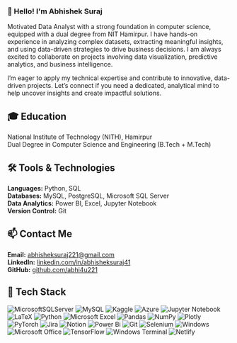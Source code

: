 ### 👋 Hello! I'm Abhishek Suraj


Motivated Data Analyst with a strong foundation in computer science, equipped with a dual degree from NIT Hamirpur. I have hands-on experience in analyzing complex datasets, extracting meaningful insights, and using data-driven strategies to drive business decisions. I am always excited to collaborate on projects involving data visualization, predictive analytics, and business intelligence.

I’m eager to apply my technical expertise and contribute to innovative, data-driven projects. Let’s connect if you need a dedicated, analytical mind to help uncover insights and create impactful solutions.


## 🎓 Education  
National Institute of Technology (NITH), Hamirpur  
Dual Degree in Computer Science and Engineering (B.Tech + M.Tech)


## 🛠️ Tools & Technologies  
**Languages:** Python, SQL  
**Databases:** MySQL, PostgreSQL, Microsoft SQL Server  
**Data Analytics:** Power BI, Excel, Jupyter Notebook  
**Version Control:** Git  

## 📫 Contact Me  
**Email:** abhisheksuraj221@gmail.com    
**LinkedIn:** [linkedin.com/in/abhisheksuraj41](https://www.linkedin.com/in/abhisheksuraj41)   
**GitHub:** [github.com/abhi4u221](https://www.github.com/abhi4u221)    



## 🚀 Tech Stack

![MicrosoftSQLServer](https://img.shields.io/badge/Microsoft%20SQL%20Server-CC2927?style=for-the-badge&logo=microsoft%20sql%20server&logoColor=white)
![MySQL](https://img.shields.io/badge/mysql-4479A1.svg?style=for-the-badge&logo=mysql&logoColor=white)
![Kaggle](https://img.shields.io/badge/Kaggle-035a7d?style=for-the-badge&logo=kaggle&logoColor=white)
![Azure](https://img.shields.io/badge/azure-%230072C6.svg?style=for-the-badge&logo=microsoftazure&logoColor=white)
![Jupyter Notebook](https://img.shields.io/badge/jupyter-%23FA0F00.svg?style=for-the-badge&logo=jupyter&logoColor=white)
![LaTeX](https://img.shields.io/badge/latex-%23008080.svg?style=for-the-badge&logo=latex&logoColor=white)
![Python](https://img.shields.io/badge/python-3670A0?style=for-the-badge&logo=python&logoColor=ffdd54)
![Microsoft Excel](https://img.shields.io/badge/Microsoft_Excel-217346?style=for-the-badge&logo=microsoft-excel&logoColor=white)
![Pandas](https://img.shields.io/badge/pandas-%23150458.svg?style=for-the-badge&logo=pandas&logoColor=white)
![NumPy](https://img.shields.io/badge/numpy-%23013243.svg?style=for-the-badge&logo=numpy&logoColor=white)
![Plotly](https://img.shields.io/badge/Plotly-%233F4F75.svg?style=for-the-badge&logo=plotly&logoColor=white)
![PyTorch](https://img.shields.io/badge/PyTorch-%23EE4C2C.svg?style=for-the-badge&logo=PyTorch&logoColor=white)
![Jira](https://img.shields.io/badge/jira-%230A0FFF.svg?style=for-the-badge&logo=jira&logoColor=white)
![Notion](https://img.shields.io/badge/Notion-%23000000.svg?style=for-the-badge&logo=notion&logoColor=white)
![Power Bi](https://img.shields.io/badge/power_bi-F2C811?style=for-the-badge&logo=powerbi&logoColor=black)
![Git](https://img.shields.io/badge/git-%23F05033.svg?style=for-the-badge&logo=git&logoColor=white)
![Selenium](https://img.shields.io/badge/-selenium-%43B02A?style=for-the-badge&logo=selenium&logoColor=white)
![Windows](https://img.shields.io/badge/Windows-0078D6?style=for-the-badge&logo=windows&logoColor=white)
![Microsoft Office](https://img.shields.io/badge/Microsoft_Office-D83B01?style=for-the-badge&logo=microsoft-office&logoColor=white)
![TensorFlow](https://img.shields.io/badge/TensorFlow-%23FF6F00.svg?style=for-the-badge&logo=TensorFlow&logoColor=white)
![Windows Terminal](https://img.shields.io/badge/Windows%20Terminal-%234D4D4D.svg?style=for-the-badge&logo=windows-terminal&logoColor=white)
![Netlify](https://img.shields.io/badge/netlify-%23000000.svg?style=for-the-badge&logo=netlify&logoColor=#00C7B7)
